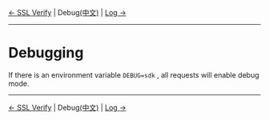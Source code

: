 [← SSL Verify](7-Verify-EN.md) | Debug[(中文)](8-Debug-CN.md) | [Log →](9-Log-EN.md)
***

# Debugging
If there is an environment variable `DEBUG=sdk` , all requests will enable debug mode.

***
[← SSL Verify](7-Verify-EN.md) | Debug[(中文)](8-Debug-CN.md) | [Log →](9-Log-EN.md)
